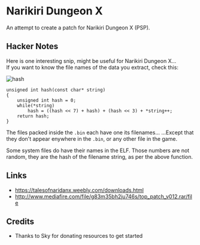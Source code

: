 # Narikiri Dungeon X
An attempt to create a patch for Narikiri Dungeon X (PSP).

## Hacker Notes
Here is one interesting snip, might be useful for Narikiri Dungeon X...  
If you want to know the file names of the data you extract, check this:

![hash](https://raw.githubusercontent.com/pnvnd/Narikiri-Dungeon-X/main/hash.png)  

```
unsigned int hash(const char* string)
{
    unsigned int hash = 0;
    while(*string)
        hash = ((hash << 7) + hash) + (hash << 3) + *string++;
    return hash;
}
```

The files packed inside the `.bin` each have one its filenames...
...Except that they don't appear enywhere in the `.bin`, or any other file in the game.  

Some system files do have their names in the ELF.
Those numbers are not random, they are the hash of the filename string, as per the above function.

## Links
- https://talesofnaridanx.weebly.com/downloads.html
- http://www.mediafire.com/file/g83m35bh2ju746s/top_patch_v012.rar/file

## Credits
- Thanks to Sky for donating resources to get started